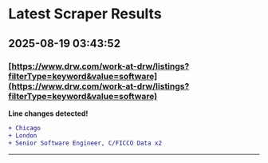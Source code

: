 # Latest Scraper Results

## 2025-08-19 03:43:52

### [https://www.drw.com/work-at-drw/listings?filterType=keyword&value=software](https://www.drw.com/work-at-drw/listings?filterType=keyword&value=software)

**Line changes detected!**

```diff
+ Chicago
+ London
+ Senior Software Engineer, C/FICCO Data x2
```

---
